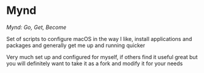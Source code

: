 # Mynd

_Mynd: Go, Get, Become_

Set of scripts to configure macOS in the way I like, install applications and packages and generally get me up and running quicker

Very much set up and configured for myself, if others find it useful great but you will definitely want to take it as a fork and modify it for your needs
